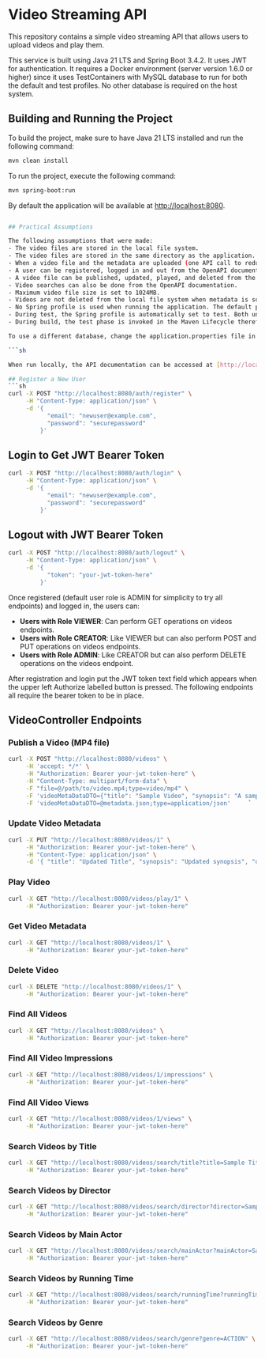 # Video Streaming API

This repository contains a simple video streaming API that allows users to upload videos and play them. 

This service is built using Java 21 LTS and Spring Boot 3.4.2. It uses JWT for authentication. It requires a Docker environment 
(server version 1.6.0 or higher) since it uses TestContainers with MySQL database to run for both the default and test profiles. 
No other database is required on the host system.

## Building and Running the Project

To build the project, make sure to have Java 21 LTS installed and run the following command:

```sh
mvn clean install
```

To run the project, execute the following command:

```sh
mvn spring-boot:run
```

By default the application will be available at [http://localhost:8080](http://localhost:8080).

```sh

## Practical Assumptions

The following assumptions that were made:
- The video files are stored in the local file system.
- The video files are stored in the same directory as the application.
- When a video file and the metadata are uploaded (one API call to reduce orphan files/metadata), the video file is stored in the local file system and the metadata is stored in the MySQL database.
- A user can be registered, logged in and out from the OpenAPI documentation (No other user interface is required, but can be used).
- A video file can be published, updated, played, and deleted from the OpenAPI documentation.
- Video searches can also be done from the OpenAPI documentation.
- Maximum video file size is set to 1024MB.
- Videos are not deleted from the local file system when metadata is soft-deleted from the database (made active=false).
- No Spring profile is used when running the application. The default profile is used.
- During test, the Spring profile is automatically set to test. Both unit and also integration tests are run.
- During build, the test phase is invoked in the Maven Lifecycle therefore all tests are run.

To use a different database, change the application.properties file in the resources folder. The default database is MySQL.

```sh

When run locally, the API documentation can be accessed at [http://localhost:8080/swagger-ui/index.html](http://localhost:8080/swagger-ui/index.html) and has the following user endpoints:

## Register a New User
```sh
curl -X POST "http://localhost:8080/auth/register" \
     -H "Content-Type: application/json" \
     -d '{
           "email": "newuser@example.com",
           "password": "securepassword"
         }'
```

## Login to Get JWT Bearer Token
```sh
curl -X POST "http://localhost:8080/auth/login" \
     -H "Content-Type: application/json" \
     -d '{
           "email": "newuser@example.com",
           "password": "securepassword"
         }'
```

## Logout with JWT Bearer Token
```sh
curl -X POST "http://localhost:8080/auth/logout" \
     -H "Content-Type: application/json" \
     -d '{
           "token": "your-jwt-token-here"
         }'
```

Once registered (default user role is ADMIN for simplicity to try all endpoints) and logged in, the users can:

- **Users with Role VIEWER**: Can perform GET operations on videos endpoints.
- **Users with Role CREATOR**: Like VIEWER but can also perform POST and PUT operations on videos endpoints.
- **Users with Role ADMIN**: Like CREATOR but can also perform DELETE operations on the videos endpoint.

After registration and login put the JWT token text field which appears when the upper 
left Authorize labelled button is pressed. The following endpoints all require the bearer
token to be in place.

## VideoController Endpoints

### Publish a Video (MP4 file)
```sh
curl -X POST "http://localhost:8080/videos" \
     -H 'accept: */*' \
     -H "Authorization: Bearer your-jwt-token-here" \
     -H "Content-Type: multipart/form-data" \
     -F "file=@/path/to/video.mp4;type=video/mp4" \
     -F 'videoMetaDataDTO={"title": "Sample Video", "synopsis": "A sample video synopsis", "directorName": "Director Name", "mainActor": "Main Actor", "cast": [], "yearOfRelease": 2022, "genre": ["ACTION"], "runningTime": 120, "fileExtension": "mp4", "fileName": "video.mp4"}' \
     -F 'videoMetaDataDTO=@metadata.json;type=application/json'     `
```

### Update Video Metadata
```sh
curl -X PUT "http://localhost:8080/videos/1" \
     -H "Authorization: Bearer your-jwt-token-here" \
     -H "Content-Type: application/json" \
     -d '{ "title": "Updated Title", "synopsis": "Updated synopsis", "directorName": "Updated Director", "mainActor": "Updated Main Actor", "cast": [], "yearOfRelease": 2022, "genre": ["DRAMA"], "runningTime": 130, "fileExtension": "mp4", "fileName": "video.mp4" }'
```

### Play Video
```sh
curl -X GET "http://localhost:8080/videos/play/1" \
     -H "Authorization: Bearer your-jwt-token-here"
```

### Get Video Metadata
```sh
curl -X GET "http://localhost:8080/videos/1" \
     -H "Authorization: Bearer your-jwt-token-here"
```

### Delete Video
```sh
curl -X DELETE "http://localhost:8080/videos/1" \
     -H "Authorization: Bearer your-jwt-token-here"
```

### Find All Videos
```sh
curl -X GET "http://localhost:8080/videos" \
     -H "Authorization: Bearer your-jwt-token-here"
```

### Find All Video Impressions
```sh
curl -X GET "http://localhost:8080/videos/1/impressions" \
     -H "Authorization: Bearer your-jwt-token-here"
```

### Find All Video Views
```sh
curl -X GET "http://localhost:8080/videos/1/views" \
     -H "Authorization: Bearer your-jwt-token-here"
```

### Search Videos by Title
```sh
curl -X GET "http://localhost:8080/videos/search/title?title=Sample Title" \
     -H "Authorization: Bearer your-jwt-token-here"
```

### Search Videos by Director
```sh
curl -X GET "http://localhost:8080/videos/search/director?director=Sample Director" \
     -H "Authorization: Bearer your-jwt-token-here"
```

### Search Videos by Main Actor
```sh
curl -X GET "http://localhost:8080/videos/search/mainActor?mainActor=Sample Actor" \
     -H "Authorization: Bearer your-jwt-token-here"
```

### Search Videos by Running Time
```sh
curl -X GET "http://localhost:8080/videos/search/runningTime?runningTime=120&comparator=GREATER_OR_EQUAL" \
     -H "Authorization: Bearer your-jwt-token-here"
```

### Search Videos by Genre
```sh
curl -X GET "http://localhost:8080/videos/search/genre?genre=ACTION" \
     -H "Authorization: Bearer your-jwt-token-here"
```

